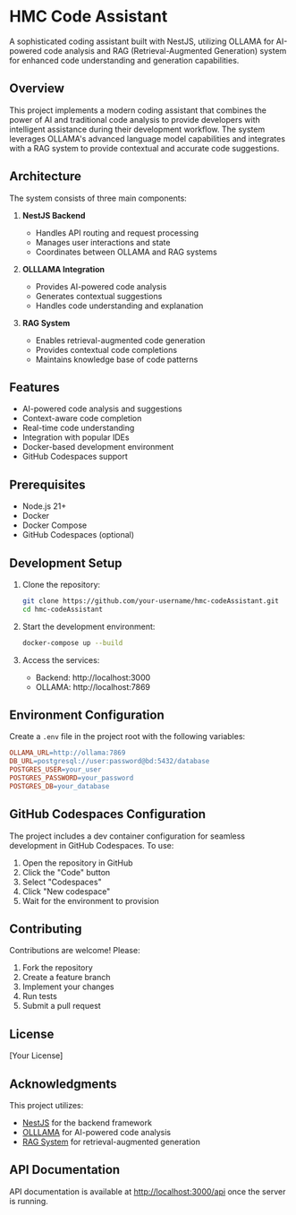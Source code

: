 
# HMC Code Assistant

A sophisticated coding assistant built with NestJS, utilizing OLLAMA for AI-powered code analysis and RAG (Retrieval-Augmented Generation) system for enhanced code understanding and generation capabilities.

## Overview

This project implements a modern coding assistant that combines the power of AI and traditional code analysis to provide developers with intelligent assistance during their development workflow. The system leverages OLLAMA's advanced language model capabilities and integrates with a RAG system to provide contextual and accurate code suggestions.

## Architecture

The system consists of three main components:

1. **NestJS Backend**
   - Handles API routing and request processing
   - Manages user interactions and state
   - Coordinates between OLLAMA and RAG systems

2. **OLLLAMA Integration**
   - Provides AI-powered code analysis
   - Generates contextual suggestions
   - Handles code understanding and explanation

3. **RAG System**
   - Enables retrieval-augmented code generation
   - Provides contextual code completions
   - Maintains knowledge base of code patterns

## Features

- AI-powered code analysis and suggestions
- Context-aware code completion
- Real-time code understanding
- Integration with popular IDEs
- Docker-based development environment
- GitHub Codespaces support

## Prerequisites

- Node.js 21+
- Docker
- Docker Compose
- GitHub Codespaces (optional)

## Development Setup

1. Clone the repository:
   ```bash
   git clone https://github.com/your-username/hmc-codeAssistant.git
   cd hmc-codeAssistant
   ```

2. Start the development environment:
   ```bash
   docker-compose up --build
   ```

3. Access the services:
    - Backend: http://localhost:3000
    - OLLAMA: http://localhost:7869

## Environment Configuration

Create a `.env` file in the project root with the following variables:

```makefile
OLLAMA_URL=http://ollama:7869
DB_URL=postgresql://user:password@bd:5432/database
POSTGRES_USER=your_user
POSTGRES_PASSWORD=your_password
POSTGRES_DB=your_database
```

## GitHub Codespaces Configuration

The project includes a dev container configuration for seamless development in GitHub Codespaces. To use:

1. Open the repository in GitHub
2. Click the "Code" button
3. Select "Codespaces"
4. Click "New codespace"
5. Wait for the environment to provision

## Contributing

Contributions are welcome! Please:

1. Fork the repository
2. Create a feature branch
3. Implement your changes
4. Run tests
5. Submit a pull request

## License

[Your License]

## Acknowledgments

This project utilizes:
- [NestJS](https://nestjs.com/) for the backend framework
- [OLLLAMA](https://github.com/ollama-dev/ollama) for AI-powered code analysis
- [RAG System](https://www.rag-system.com/) for retrieval-augmented generation

## API Documentation

API documentation is available at [http://localhost:3000/api](http://localhost:3000/api) once the server is running.
```

